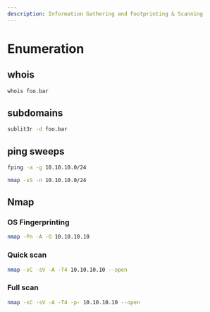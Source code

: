 ```yaml
---
description: Information Gathering and Footprinting & Scanning
---
```


# Enumeration

## whois

```bash
whois foo.bar
```

## subdomains

```bash
sublit3r -d foo.bar
```

## ping sweeps

```bash
fping -a -g 10.10.10.0/24
```

```bash
nmap -sS -n 10.10.10.0/24
```

## Nmap

### OS Fingerprinting

```bash
nmap -Pn -A -O 10.10.10.10
```

### Quick scan 

```bash
nmap -sC -sV -A -T4 10.10.10.10 --open
```

### Full scan

```bash
nmap -sC -sV -A -T4 -p- 10.10.10.10 --open
```

